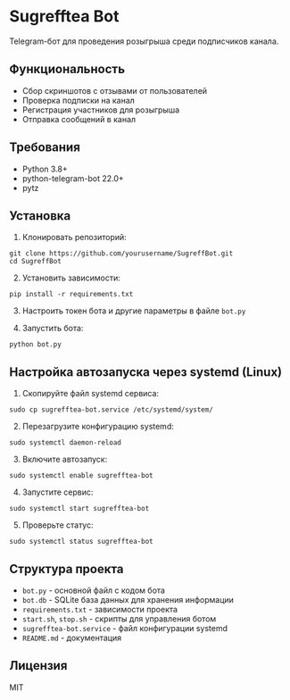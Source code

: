 # Sugrefftea Bot

Telegram-бот для проведения розыгрыша среди подписчиков канала.

## Функциональность

- Сбор скриншотов с отзывами от пользователей
- Проверка подписки на канал
- Регистрация участников для розыгрыша
- Отправка сообщений в канал

## Требования

- Python 3.8+
- python-telegram-bot 22.0+
- pytz

## Установка

1. Клонировать репозиторий:
```
git clone https://github.com/yourusername/SugreffBot.git
cd SugreffBot
```

2. Установить зависимости:
```
pip install -r requirements.txt
```

3. Настроить токен бота и другие параметры в файле `bot.py`

4. Запустить бота:
```
python bot.py
```

## Настройка автозапуска через systemd (Linux)

1. Скопируйте файл systemd сервиса:
```
sudo cp sugrefftea-bot.service /etc/systemd/system/
```

2. Перезагрузите конфигурацию systemd:
```
sudo systemctl daemon-reload
```

3. Включите автозапуск:
```
sudo systemctl enable sugrefftea-bot
```

4. Запустите сервис:
```
sudo systemctl start sugrefftea-bot
```

5. Проверьте статус:
```
sudo systemctl status sugrefftea-bot
```

## Структура проекта

- `bot.py` - основной файл с кодом бота
- `bot.db` - SQLite база данных для хранения информации
- `requirements.txt` - зависимости проекта
- `start.sh`, `stop.sh` - скрипты для управления ботом
- `sugrefftea-bot.service` - файл конфигурации systemd
- `README.md` - документация

## Лицензия

MIT 